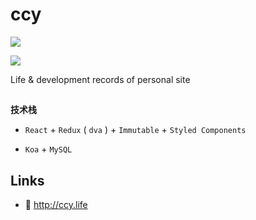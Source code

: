# ccy

![](http://qaiuit270.bkt.clouddn.com/faces.jpg)

![](http://qaiuit270.bkt.clouddn.com/ccy.life-online-brightgreen.svg)

Life & development records of personal site
##

**技术栈**

- `React` + `Redux` ( `dva` ) + `Immutable` + `Styled Components`

- `Koa` + `MySQL`

## Links

- 🥥 <http://ccy.life>
